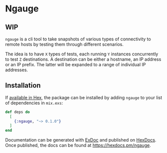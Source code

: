 # Ngauge

## WIP

`ngauge` is a cli tool to take snapshots of various types of connectivity to
remote hosts by testing them through different scenarios.

The idea is to have `X` types of tests, each running `Y` instances concurrently
to test `Z` destinations.  A destination can be either a hostname, an IP
address or an IP prefix.  The latter will be expanded to a range of individual
IP addresses.


## Installation

If [available in Hex](https://hex.pm/docs/publish), the package can be installed
by adding `ngauge` to your list of dependencies in `mix.exs`:

```elixir
def deps do
  [
    {:ngauge, "~> 0.1.0"}
  ]
end
```

Documentation can be generated with [ExDoc](https://github.com/elixir-lang/ex_doc)
and published on [HexDocs](https://hexdocs.pm). Once published, the docs can
be found at <https://hexdocs.pm/ngauge>.

